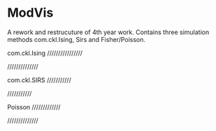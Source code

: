 # ModVis


A rework and restrucuture of 4th year work. Contains three simulation methods com.ckl.Ising, Sirs and Fisher/Poisson.

com.ckl.Ising
////////////////




//////////////



com.ckl.SIRS
///////////


///////////

Poisson
/////////////






//////////////
